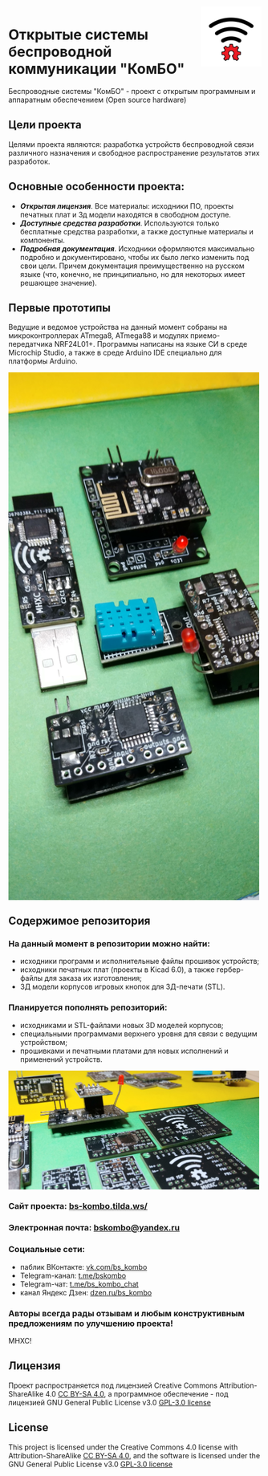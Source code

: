 <img align="right" width=120 src="https://github.com/MelexinVN/bs_kombo/blob/main/media/logo_red.png" />

# Открытые системы беспроводной коммуникации "КомБО"

Беспроводные системы "КомБО" - проект с открытым программным и аппаратным обеспечением 
(Open source hardware)

## Цели проекта
Целями проекта являются: разработка устройств беспроводной связи различного назначения и свободное распространение результатов этих разработок.

## Основные особенности проекта:
-	***Открытая лицензия***. Все материалы: исходники ПО, проекты печатных плат и 3д модели находятся в свободном доступе. 
-	***Доступные средства разработки***. Используются только бесплатные средства разработки, а также доступные материалы и компоненты.
-	***Подробная документация***. Исходники оформляются максимально подробно и документировано, чтобы их было легко изменить под свои цели. Причем документация преимущественно на русском языке (что, конечно, не принципиально, но для некоторых имеет решающее значение).

## Первые прототипы

Ведущие и ведомое устройства на данный момент собраны на микроконтроллерах ATmega8, ATmega88 и модулях приемо-передатчика NRF24L01+. 
Программы написаны на языке СИ в среде Microchip Studio, а также в среде Arduino IDE специально для платформы Arduino.

<img align="center" width=500 src="https://github.com/MelexinVN/bs_kombo/blob/main/media/20221226_195855.jpg" />

## Содержимое репозитория
### На данный момент в репозитории можно найти:

- исходники программ и исполнительные файлы прошивок устройств;
- исходники печатных плат (проекты в Kicad 6.0), а также гербер-файлы для заказа их изготовления;
- 3Д модели корпусов игровых кнопок для 3Д-печати (STL).

### Планируется пополнять репозиторий:
- исходниками и STL-файлами новых 3D моделей корпусов;
- специальными программами верхнего уровня для связи с ведущим устройством;
- прошивками и печатными платами для новых исполнений и применений устройств.

<img align="center" width=500 src="https://github.com/MelexinVN/bs_kombo/blob/main/media/20221226_200403.jpg" />

### Cайт проекта: [bs-kombo.tilda.ws/](http://bs-kombo.tilda.ws/)

### Электронная почта: 		    [bskombo@yandex.ru](bskombo@yandex.ru)

### Социальные сети:

- паблик ВКонтакте: 			  [vk.com/bs_kombo](https://vk.com/bs_kombo)
- Telegram-канал: 	        [t.me/bskombo](https://t.me/bskombo)
- Telegram-чат: 	          [t.me/bs_kombo_chat](https://t.me/bs_kombo_chat)
- канал Яндекс Дзен: 	      [dzen.ru/bs_kombo](https://dzen.ru/bs_kombo)

### Авторы всегда рады отзывам и любым конструктивным предложениям по улучшению проекта! 
МНХС!

## Лицензия
Проект распространяется под лицензией Creative Commons Attribution-ShareAlike 4.0 [CC BY-SA 4.0](https://creativecommons.org/licenses/by-sa/4.0/), 
а программное обеспечение - под лицензией GNU General Public License v3.0 [GPL-3.0 license](https://github.com/MelexinVN/bs_kombo/blob/main/LICENSE)

## License
This project is licensed under the Creative Commons 4.0 license with Attribution-ShareAlike [CC BY-SA 4.0](https://creativecommons.org/licenses/by-sa/4.0/), 
and the software is licensed under the GNU General Public License v3.0 [GPL-3.0 license](https://github.com/MelexinVN/bs_kombo/blob/main/LICENSE)
